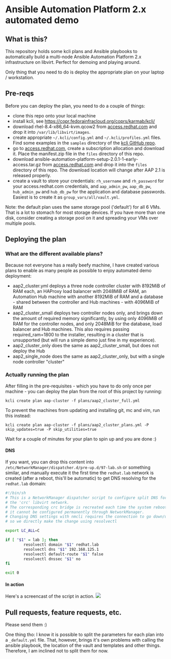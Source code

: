 # Ansible Automation Platform 2.x automated demo

## What is this?
This repository holds some kcli plans and Ansible playbooks to automatically build
a multi-node Ansible Automation Platform 2.x infrastructure on libvirt. Perfect for
demoing and playing around.

Only thing that you need to do is deploy the appropriate plan on your laptop
/ workstation.

## Pre-reqs
Before you can deploy the plan, you need to do a couple of things:
- clone this repo onto your local machine
- install kcli, see https://copr.fedorainfracloud.org/coprs/karmab/kcli/
- download rhel-8.4-x86_64-kvm.qcow2 from [access.redhat.com](https://access.redhat.com/downloads/content/479/ver=/rhel---8/8.4/x86_64/product-software) and drop it into `/var/lib/libvirt/images`.
- create appropriate `~/.kcli/config.yml` and `~/.kcli/profiles.yml` files. Find some
examples in the `samples` directory of the [kcli GitHub
repo](https://github.com/karmab/kcli/tree/master/samples).
- go to
    [access.redhat.com](https://access.redhat.com/management/subscription_allocations), create a subscription allocation and download it. Place the manifest.zip file in the `files` directory of this repo.
- download ansible-automation-platform-setup-2.0.1-1-early-access.tar.gz from
  [access.redhat.com](https://access.redhat.com/downloads/content/480/ver=Early%20Access%202.0/rhel---8/Early%20Access%202.0/x86_64/product-software) and drop it into the `files` directory of this repo. The download location will 
  change after AAP 2.1 is released properly.
- create a vault to store your credentials: `rh_username` and `rh_password` for your
    access.redhat.com credentials, and `aap_admin_pw`, `aap_db_pw`, `hub_admin_pw` and
    `hub_db_pw` for the application and database passwords. Easiest is to create it as
    `group_vars/all/vault.yml`.

Note: the default plan uses the same storage pool ('default') for all 6 VMs. That is
a lot to stomach for most storage devices. If you have more than one disk, consider
creating a storage pool on it and spreading your VMs over multiple pools.


## Deploying the plan

### 

### What are the different available plans?
Because not everyone has a really beefy machine, I have created various plans to enable
as many people as possible to enjoy automated demo deployment:

- aap2_cluster.yml deploys a three node controller cluster with 8192MiB of RAM each,
  an HAProxy load balancer with 2048MiB of RAM, an Automation Hub machine with another
  8192MiB of RAM and a database - shared between the controller and Hub machines - with
  4096MiB of RAM
- aap2_cluster_small deploys two controller nodes only, and brings down the amount of
  required memory significantly, by using only 4096MiB of RAM for the controller nodes,
  and only 2048MiB for the database, load balancer and Hub machines. This also requires
  passing required_ram=1800 to the installer, resulting in a cluster that is unsupported
  (but will run a simple demo just fine in my experience).
- aap2_cluster_only does the same as aap2_cluster_small, but does not deploy the Hub
- aap2_single_node does the same as aap2_cluster_only, but with a single node controller
  "cluster"

### Actually running the plan
After filling in the pre-requisites - which you have to do only once per machine - you
can deploy the plan from the root of this project by running:
```
kcli create plan aap-cluster -f plans/aap2_cluster_full.yml
```

To prevent the machines from updating and installing git, mc and vim, run this instead:

```
kcli create plan aap-cluster -f plans/aap2_cluster_plans.yml -P skip_updates=true -P skip_utilities=true
```

Wait for a couple of minutes for your plan to spin up and you are done :)

#### DNS
If you want, you can drop this content into
`/etc/NetworkManager/dispatcher.d/pre-up.d/97-lab.sh` or something similar, and manually
execute it the first time the `redhat.lab` network is created (after a reboot, this'll
be automatic) to get DNS resolving for the `redhat.lab` domain:

```bash
#!/bin/sh
# This is a NetworkManager dispatcher script to configure split DNS for
# the 'crc' libvirt network.
# The corresponding crc bridge is recreated each time the system reboots, so
# it cannot be configured permanently through NetworkManager.
# Changing DNS settings with nmcli requires the connection to go down/up,
# so we directly make the change using resolvectl

export LC_ALL=C

if [ "$1" = lab ]; then
        resolvectl domain "$1" redhat.lab
        resolvectl dns "$1" 192.168.125.1
        resolvectl default-route "$1" false
        resolvectl dnssec "$1" no
fi

exit 0
```

#### In action
Here's a screencast of the script in action. 
<a href="https://asciinema.org/a/444487" target="_blank"><img src="https://asciinema.org/a/444487.svg" /></a>

## Pull requests, feature requests, etc.
Please send them :)

One thing tho: I know it is possible to split the parameters for each plan into
a `_default.yml` file. That, however, brings it's own problems with calling the ansible
playbook, the location of the vault and templates and other things. Therefore, I am
inclined not to split them for now.

